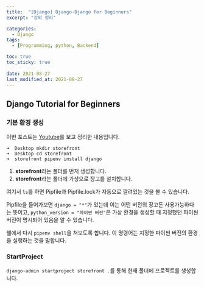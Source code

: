 ```yaml
---
title:  "[Django] Django-Django for Beginners"
excerpt: "강의 정리"

categories:
  - Django
tags:
  - [Programming, python, Backend]

toc: true
toc_sticky: true
 
date: 2021-08-27
last_modified_at: 2021-08-27
---
```

## Django Tutorial for Beginners
### 기본 환경 생성
이번 포스트는 [Youtube](https://www.youtube.com/watch?v=rHux0gMZ3Eg&t=273s)를 보고 정리한 내용입니다.
```shell
➜  Desktop mkdir storefront
➜  Desktop cd storefront
➜  storefront pipenv install django
```
1. **storefront**라는 폴더를 먼저 생성합니다.
2. **storefront**라는 폴더에 가상으로 장고를 설치합니다.

여기서 ```ls```를 하면 Pipfile과 Pipfile.lock가 자동으로 깔려있는 것을 볼 수 있습니다.

Pipfile을 들어가보면 ```django = "*"```가 있는데 이는 어떤 버전의 장고든 사용가능하다는 뜻이고, ```python_version = "파이썬 버전"```은 가상 환경을 생성할 때 지정했던 파이썬 버전이 명시되어 있음을 알 수 있습니다.


쉘에서 다시 ```pipenv shell```을 쳐보도록 합니다. 이 명령어는 지정한 파이썬 버전의 환경을 실행하는 것을 말합니다. 

### StartProject
```django-admin startproject storefront .```를 통해 현재 폴더에 프로젝트를 생성합니다.
